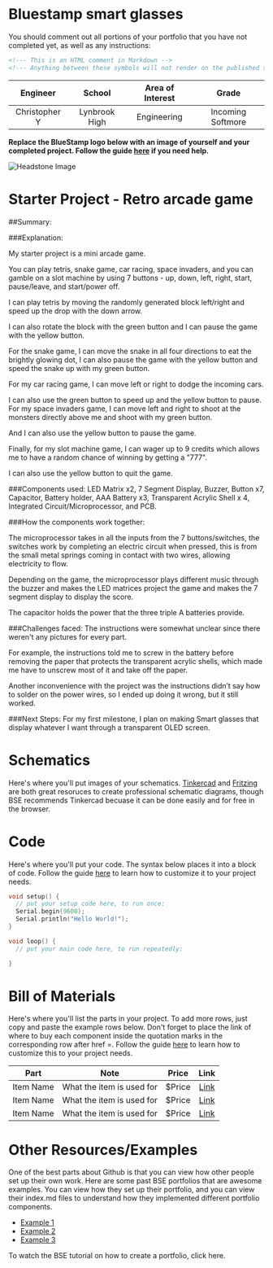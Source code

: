 # Bluestamp smart glasses
<!--Replace this text with a brief description (2-3 sentences) of your project. This description should draw the reader in and make them interested in what you've built. You can include what the biggest challenges, takeaways, and triumphs from completing the project were. As you complete your portfolio, remember your audience is less familiar than you are with all that your project entails!
-->
You should comment out all portions of your portfolio that you have not completed yet, as well as any instructions:
```HTML 
<!--- This is an HTML comment in Markdown -->
<!--- Anything between these symbols will not render on the published site -->
```

| **Engineer** | **School** | **Area of Interest** | **Grade** |
|:--:|:--:|:--:|:--:|
| Christopher Y | Lynbrook High | Engineering | Incoming Softmore

**Replace the BlueStamp logo below with an image of yourself and your completed project. Follow the guide [here](https://tomcam.github.io/least-github-pages/adding-images-github-pages-site.html) if you need help.**

![Headstone Image](Chris.HEIC)
<!-- 
# Final Milestone

**Don't forget to replace the text below with the embedding for your milestone video. Go to Youtube, click Share -> Embed, and copy and paste the code to replace what's below.**

<iframe width="560" height="315" src="https://www.youtube.com/embed/F7M7imOVGug" title="YouTube video player" frameborder="0" allow="accelerometer; autoplay; clipboard-write; encrypted-media; gyroscope; picture-in-picture; web-share" allowfullscreen></iframe>

For your final milestone, explain the outcome of your project. Key details to include are:
- What you've accomplished since your previous milestone
- What your biggest challenges and triumphs were at BSE
- A summary of key topics you learned about
- What you hope to learn in the future after everything you've learned at BSE



# Second Milestone

**Don't forget to replace the text below with the embedding for your milestone video. Go to Youtube, click Share -> Embed, and copy and paste the code to replace what's below.**

#<iframe width="560" height="315" src="https://www.youtube.com/embed/y3VAmNlER5Y" title="YouTube video player" #frameborder="0" allow="accelerometer; autoplay; clipboard-write; encrypted-media; gyroscope; picture-in-picture; #web-share" allowfullscreen></iframe>

For your second milestone, explain what you've worked on since your previous milestone. You can highlight:
- Technical details of what you've accomplished and how they contribute to the final goal
- What has been surprising about the project so far
- Previous challenges you faced that you overcame
- What needs to be completed before your final milestone 

# First Milestone

**Don't forget to replace the text below with the embedding for your milestone video. Go to Youtube, click Share -> Embed, and copy and paste the code to replace what's below.**

#<iframe width="560" height="315" src="https://www.youtube.com/embed/CaCazFBhYKs" title="YouTube video player" #frameborder="0" allow="accelerometer; autoplay; clipboard-write; encrypted-media; gyroscope; picture-in-picture; #web-share" allowfullscreen></iframe>

For your first milestone, describe what your project is and how you plan to build it. You can include:
- An explanation about the different components of your project and how they will all integrate together
- Technical progress you've made so far
- Challenges you're facing and solving in your future milestones
- What your plan is to complete your project
-->
# Starter Project - Retro arcade game

##Summary: 

###Explanation:

My starter project is a mini arcade game.

You can play tetris, snake game, car racing, space invaders, and you can gamble on a slot machine by using 7 buttons - up, down, left, right, start, pause/leave, and start/power off.

 I can play tetris by moving the randomly generated block left/right and speed up the drop with the down arrow.

 I can also rotate the block with the green button and I can pause the game with the yellow button. 

For the snake game, I can move the snake in all four directions to eat the brightly glowing dot, I can also pause the game with the yellow button and speed the snake up with my green button. 

For my car racing game, I can move left or right to dodge the incoming cars. 

I can also use the green button to speed up and the yellow button to pause. For my space invaders game, I can move left and right to shoot at the monsters directly above me and shoot with my green button. 

And I can also use the yellow button to pause the game. 

 Finally, for my slot machine game, I can wager up to 9 credits which allows me to have a random chance of winning by getting a "777". 

I can also use the yellow button to quit the game.

###Components used:
LED Matrix x2, 7 Segment Display, Buzzer, Button x7, Capacitor, Battery holder, AAA Battery x3, Transparent Acrylic Shell x 4, Integrated Circuit/Microprocessor, and PCB. 

###How the components work together:

The microprocessor takes in all the inputs from the 7 buttons/switches, the switches work by completing an electric circuit when pressed, this is from the small metal springs coming in contact with two wires, allowing electricity to flow. 

 Depending on the game, the microprocessor plays different music through the buzzer and makes the LED matrices project the game and makes the 7 segment display to display the score.

 The capacitor holds the power that the three triple A batteries provide. 

###Challenges faced:
The instructions were somewhat unclear since there weren't any pictures for every part.

For example, the instructions told me to screw in the battery before removing the paper that protects the transparent acrylic shells, which made me have to unscrew most of it and take off the paper.

Another inconvenience with the project was the instructions didn’t say how to solder on the power wires, so I ended up doing it wrong, but it still worked. 

###Next Steps:
For my first milestone, I plan on making Smart glasses that display whatever I want through a transparent OLED screen. 


# Schematics 
Here's where you'll put images of your schematics. [Tinkercad](https://www.tinkercad.com/blog/official-guide-to-tinkercad-circuits) and [Fritzing](https://fritzing.org/learning/) are both great resoruces to create professional schematic diagrams, though BSE recommends Tinkercad becuase it can be done easily and for free in the browser. 

# Code
Here's where you'll put your code. The syntax below places it into a block of code. Follow the guide [here]([url](https://www.markdownguide.org/extended-syntax/)) to learn how to customize it to your project needs. 

```c++
void setup() {
  // put your setup code here, to run once:
  Serial.begin(9600);
  Serial.println("Hello World!");
}

void loop() {
  // put your main code here, to run repeatedly:

}
```

# Bill of Materials
Here's where you'll list the parts in your project. To add more rows, just copy and paste the example rows below.
Don't forget to place the link of where to buy each component inside the quotation marks in the corresponding row after href =. Follow the guide [here]([url](https://www.markdownguide.org/extended-syntax/)) to learn how to customize this to your project needs. 

| **Part** | **Note** | **Price** | **Link** |
|:--:|:--:|:--:|:--:|
| Item Name | What the item is used for | $Price | <a href="https://www.amazon.com/Arduino-A000066-ARDUINO-UNO-R3/dp/B008GRTSV6/"> Link </a> |
| Item Name | What the item is used for | $Price | <a href="https://www.amazon.com/Arduino-A000066-ARDUINO-UNO-R3/dp/B008GRTSV6/"> Link </a> |
| Item Name | What the item is used for | $Price | <a href="https://www.amazon.com/Arduino-A000066-ARDUINO-UNO-R3/dp/B008GRTSV6/"> Link </a> |




# Other Resources/Examples
One of the best parts about Github is that you can view how other people set up their own work. Here are some past BSE portfolios that are awesome examples. You can view how they set up their portfolio, and you can view their index.md files to understand how they implemented different portfolio components.
- [Example 1](https://trashytuber.github.io/YimingJiaBlueStamp/)
- [Example 2](https://sviatil0.github.io/Sviatoslav_BSE/)
- [Example 3](https://arneshkumar.github.io/arneshbluestamp/)

To watch the BSE tutorial on how to create a portfolio, click here.
